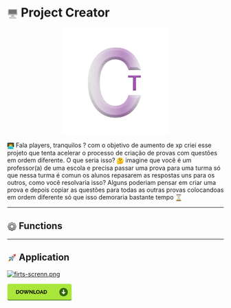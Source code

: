 <main>
<h1><img src="to_readme\desktop.png" width="25" height="25" align="center"></img> Project Creator</h1>
<p align="center">
<img src="to_readme\logo_readme.png" align="center" ></img>
</p>
<div class='text_main'>
    <img src="to_readme\emoji_programing.png" width="16" height="16" align="center" ><img>
    Fala players, tranquilos ? com o objetivo de aumento de xp criei esse projeto que tenta acelerar o processo de criação de provas com questões em ordem diferente.
    O que seria isso? <img src="to_readme\duvide_emoji.png" width="16" height="16" align="center"><img> imagine que você é um professor(a) de uma escola e precisa passar uma prova para uma turma só que nessa turma é comun os alunos repasarem as respostas uns para os outros, como você resolvaria isso? Alguns poderiam pensar em criar uma prova e  depois copiar as questões para todas as outras provas colocandoas em ordem diferente só que isso demoraria bastante tempo <img src="to_readme\emoji_time.png" width="16" height="16" align="center"><img>
</div>

<hr>
<h2><img src="to_readme\config_emoji.png" width="22" height="22" align="center" ></img> Functions</h2>

<hr>
<h2><img src="to_readme\emoji_rocket.png" width="22" height="22" align="center"></img> Application</h2>

[![firts-screnn.png](https://i.postimg.cc/qM7wTQL8/firts-screnn.png)](https://postimg.cc/vDpf7rCB)

[<img src="to_readme/kindpng_4986476.png" width="150"/>](https://www.mediafire.com/file/ctlyxorjrs1zqfv/creator1.0_setup.exe/file#)
</main>

